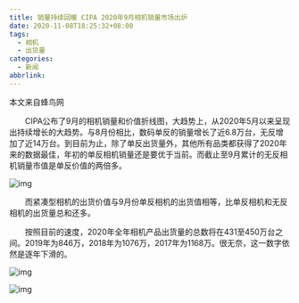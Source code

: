 ```yaml
---
title: 销量持续回暖 CIPA 2020年9月相机销量市场出炉
date: 2020-11-08T18:25:32+08:00
tags:
  - 相机
  - 出货量
categories:
  - 新闻
abbrlink:
---
```


本文来自蜂鸟网

　　CIPA公布了9月的相机销量和价值折线图，大趋势上，从2020年5月以来呈现出持续增长的大趋势。与8月份相比，数码单反的销量增长了近6.8万台，无反增加了近14万台。到目前为止，除了单反出货量外，其他所有品类都获得了2020年来的数据最佳，年初的单反相机销量还是要优于当前。而截止至9月累计的无反相机销量市值是单反价值的两倍多。

![img](https://cdn.jsdelivr.net/gh/yakeing/Documentation@main/Hexo/images/afe0-kcpxnwv7235037.jpg)

　　而紧凑型相机的出货价值与9月份单反相机的出货值相等，比单反相机和无反相机的出货量总和还多。

　　按照目前的速度，2020年全年相机产品出货量的总数将在431至450万台之间。2019年为846万，2018年为1076万，2017年为1168万。很无奈，这一数字依然是逐年下滑的。

![img](https://cdn.jsdelivr.net/gh/yakeing/Documentation@main/Hexo/images/2319-kcpxnwv7235049.jpg)

![img](https://cdn.jsdelivr.net/gh/yakeing/Documentation@main/Hexo/images/39a0-kcpxnwv7235064.jpg)